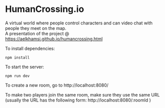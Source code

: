 # HumanCrossing.io
A virtual world where people control characters and can video chat with people they meet on the map. </br>
A presentation of the project @ https://aelkhamsi.github.io/humancrossing.html

To install dependencies:

    npm install

To start the server:

    npm run dev
    

To create a new room, go to 
    http://localhost:8080/

To make two players join the same room, make sure they use the same URL (usually the URL has the following form: http://localhost:8080/:roomId )
